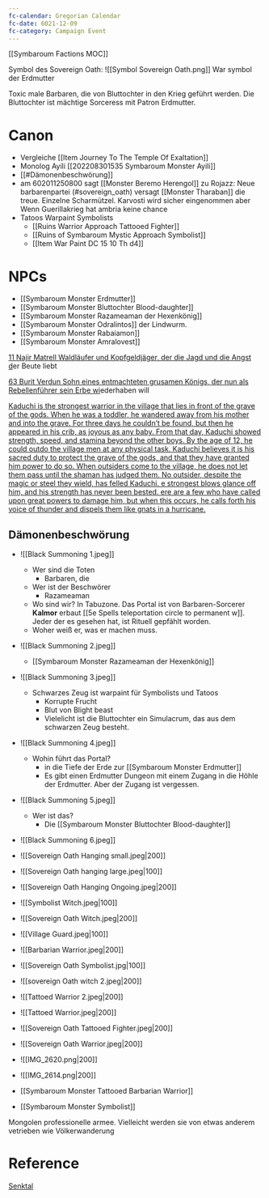 ```yaml
---
fc-calendar: Gregorian Calendar
fc-date: 6021-12-09
fc-category: Campaign Event
---
```


[[Symbaroum Factions MOC]]

Symbol des Sovereign Oath: ![[Symbol Sovereign Oath.png]]
War symbol der Erdmutter


Toxic male Barbaren, die von Bluttochter in den Krieg geführt werden. Die Bluttochter ist mächtige Sorceress mit Patron Erdmutter.

# Canon
- Vergleiche [[Item Journey To The Temple Of Exaltation]]
- Monolog Ayili [[202208301535  Symbaroum Monster Ayili]]
- [[#Dämonenbeschwörung]]
- am 602011250800 sagt [[Monster Beremo Herengol]] zu Rojazz: Neue barbarenpartei (#sovereign_oath) versagt [[Monster Tharaban]] die treue.  Einzelne Scharmützel. Karvosti wird sicher eingenommen aber Wenn Guerillakrieg hat ambria keine chance
- Tatoos Warpaint Symbolists
	- [[Ruins Warrior Approach Tattooed Fighter]]
	- [[Ruins of Symbaroum Mystic Approach Symbolist]]
	- [[Item War Paint DC 15 10 Th d4]]

# NPCs
- [[Symbaroum Monster Erdmutter]]
- [[Symbaroum Monster Bluttochter Blood-daughter]]
- [[Symbaroum Monster Razameaman der Hexenkönig]]
- [[Symbaroum Monster Odralintos]] der Lindwurm.  
- [[Symbaroum Monster Rabaiamon]]
- [[Symbaroum Monster Amralovest]]

[11 Najir Matrell Waldläufer und Kopfgeldjäger, der die Jagd und die Angst d](https://docs.google.com/spreadsheets/d/1bAX5bh2bWl1-k-9ZEtnztlI-RaUvn_g-OVl1KFlUMFE/edit#gid=461967686&range=H259)er Beute liebt

[63 Burit Verdun Sohn eines entmachteten grusamen Königs, der nun als Rebellenführer sein Erbe wi](https://docs.google.com/spreadsheets/d/1bAX5bh2bWl1-k-9ZEtnztlI-RaUvn_g-OVl1KFlUMFE/edit#gid=461967686&range=H91)ederhaben will

[Kaduchi is the strongest warrior in the village that lies in front of the grave of the gods. When he was a toddler, he wandered away from his mother and into the grave. For three days he couldn’t be found, but then he appeared in his crib, as joyous as any baby. From that day, Kaduchi showed strength, speed, and stamina beyond the other boys. By the age of 12, he could outdo the village men at any physical task. Kaduchi believes it is his sacred duty to protect the grave of the gods, and that they have granted him power to do so. When outsiders come to the village, he does not let them pass until the shaman has judged them. No outsider, despite the magic or steel they wield, has felled Kaduchi. e strongest blows glance off him, and his strength has never been bested. ere are a few who have called upon great powers to damage him, but when this occurs, he calls forth his voice of thunder and dispels them like gnats in a hurricane.](https://docs.google.com/spreadsheets/d/1bAX5bh2bWl1-k-9ZEtnztlI-RaUvn_g-OVl1KFlUMFE/edit#gid=461967686&range=F161)

  


## Dämonenbeschwörung
- ![[Black Summoning 1.jpeg]]
	- Wer sind die Toten
		- Barbaren, die 
	- Wer ist der Beschwörer
		- Razameaman
	- Wo sind wir? In Tabuzone. Das Portal ist von Barbaren-Sorcerer **Kalmor** erbaut [[5e Spells teleportation circle to permanent w]]. Jeder der es gesehen hat, ist Rituell gepfählt worden.
	- Woher weiß er, was er machen muss.
- ![[Black Summoning 2.jpeg]]
 	- [[Symbaroum Monster Razameaman der Hexenkönig]]
- ![[Black Summoning 3.jpeg]]
	- Schwarzes Zeug ist warpaint für Symbolists und Tatoos
		- Korrupte Frucht
		- Blut von Blight beast
		- Vielelicht ist die Bluttochter ein Simulacrum, das aus dem schwarzen Zeug besteht.
- ![[Black Summoning 4.jpeg]]
	- Wohin führt das Portal?
		- in die Tiefe der Erde zur [[Symbaroum Monster Erdmutter]]
		- Es gibt einen Erdmutter Dungeon mit einem Zugang in die Höhle der Erdmutter. Aber der Zugang ist vergessen.
- ![[Black Summoning 5.jpeg]]
	- Wer ist das?
		- Die [[Symbaroum Monster Bluttochter Blood-daughter]]
- ![[Black Summoning 6.jpeg]]

- ![[Sovereign Oath Hanging small.jpeg|200]]
- ![[Sovereign Oath hanging large.jpeg|100]]
- ![[Sovereign Oath Hanging Ongoing.jpeg|200]]
- ![[Symbolist Witch.jpeg|100]]
- ![[Sovereign Oath Witch.jpeg|200]]
- ![[Village Guard.jpeg|100]]
- ![[Barbarian Warrior.jpeg|200]]
- ![[Sovereign Oath Symbolist.jpg|100]]
- ![[sovereign Oath witch 2.jpeg|200]]
- ![[Tattoed Warrior 2.jpeg|200]]
- ![[Tattoed Warrior.jpeg|200]]
- ![[Sovereign Oath Tattooed Fighter.jpeg|200]]
- ![[Sovereign Oath Warrior.jpeg|200]]
- ![[IMG_2620.png|200]]
-  ![[IMG_2614.png|200]]                          

- [[Symbaroum Monster Tattooed Barbarian Warrior]]
- [[Symbaroum Monster Symbolist]]




Mongolen professionelle armee. Vielleicht werden sie von etwas anderem vetrieben wie Völkerwanderung 

# Reference

[Senktal](https://docs.google.com/document/d/1nFPYotbUyj-ZrvzfT9qkkweBndqEeVo_DM53AvjoBww)



  






  

